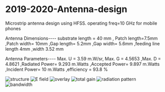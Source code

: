 # 2019-2020-Antenna-design
Microstrip antenna design using HFSS. operating freq=10 GHz for mobile phones

Antenna Dimensions---- substrate length = 40 mm , Patch length=7.5mm ,Patch width= 10mm ,Gap length= 5.2mm ,Gap width= 5.6mm ,feeding line length 4mm ,width 3.52 mm

Antenna Parameters---- Max. U = 3.59 m.W/sr, Max. G = 4.5653 ,Max. D = 4.8621 ,Radiated Power= 9.293 m.Watts ,Accepted Power= 9.897 m.Watts ,Incident Power= 10 m.Watts ,efficiency = 93.8 %

![structure](https://user-images.githubusercontent.com/77674223/136120604-92d1a7f7-cdaa-4ae0-a8ec-dc7d96c3aec4.PNG)
![E field](https://user-images.githubusercontent.com/77674223/136121089-04f616f4-54a3-40cf-b165-2c58e620a346.PNG)
![overlay](https://user-images.githubusercontent.com/77674223/136121112-04878832-c515-4bce-8ff2-3ccbd9eb550e.PNG)
![total gain](https://user-images.githubusercontent.com/77674223/136121147-e22fa8e0-c6be-48ac-ba67-99d8d434c938.PNG)
![radiation pattern](https://user-images.githubusercontent.com/77674223/136121185-29b33a82-42ae-44b4-aafe-1fc497c91e57.PNG)
![bandwidth](https://user-images.githubusercontent.com/77674223/136121224-c2ef0cec-a3a7-485c-9761-c5e45fc52cdc.PNG)
